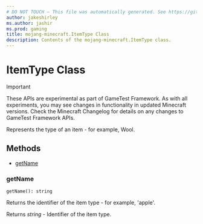 ```yaml
---
# DO NOT TOUCH — This file was automatically generated. See https://github.com/Mojang/MinecraftScriptingApiDocsGenerator to modify descriptions, examples, etc.
author: jakeshirley
ms.author: jashir
ms.prod: gaming
title: mojang-minecraft.ItemType Class
description: Contents of the mojang-minecraft.ItemType class.
---
```

# ItemType Class
>[!IMPORTANT]
>These APIs are experimental as part of GameTest Framework. As with all experiments, you may see changes in functionality in updated Minecraft versions. Check the Minecraft Changelog for details on any changes to GameTest Framework APIs.

Represents the type of an item - for example, Wool.


## Methods
- [getName](#getname)
  
### **getName**
`
getName(): string
`

Returns the identifier of the item type - for example, 'apple'.

Returns *string* - Identifier of the item type.



